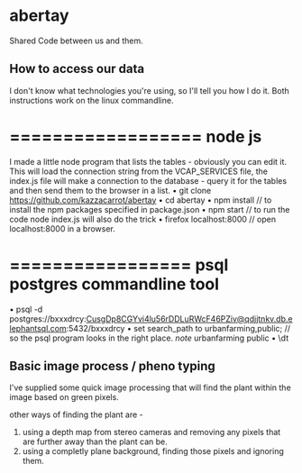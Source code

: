 # abertay
Shared Code between us and them.


## How to access our data
I don't know what technologies you're using, so I'll tell you how I do it. Both instructions work on the linux commandline.

==================
node js
==================
I made a little node program that lists the tables - obviously you can edit it. This will load the connection string from the VCAP_SERVICES file, the index.js file will make a connection to the database - query it for the tables and then send them to the browser in a list.
•       git clone https://github.com/kazzacarrot/abertay
•       cd abertay
•       npm install                      // to install the npm packages specified in package.json
•       npm start                        // to run the code  node index.js will also do the trick
•       firefox localhost:8000     // open localhost:8000 in a browser.



=================
psql postgres commandline tool
=================
•       psql -d postgres://bxxxdrcy:CusgDp8CGYvi4lu56rDDLuRWcF46PZiv@qdjjtnkv.db.elephantsql.com:5432/bxxxdrcy
•       set search_path to urbanfarming,public;   // so the psql program looks in the right place. *note* urbanfarming <comma> public
•       \dt    

## Basic image process / pheno typing
I've supplied some quick image processing that will find the plant within the image based on green pixels.  

  other ways of finding the plant are -   
  1. using a depth map from stereo cameras and removing any pixels that are further away than the plant can be.  
  2. using a completly plane background, finding those pixels and ignoring them.
